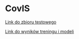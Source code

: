 # CovIS

[Link do zbioru testowego](https://drive.google.com/drive/folders/1FNLemHpTDPDnoWg6Rf69iA201-RDoHEw?usp=sharing)

[Link do wyników treningu i modeli](https://drive.google.com/drive/folders/15smTINOEN7sKu-r0K18vg9HnsgJr3Tx5?usp=sharing)

